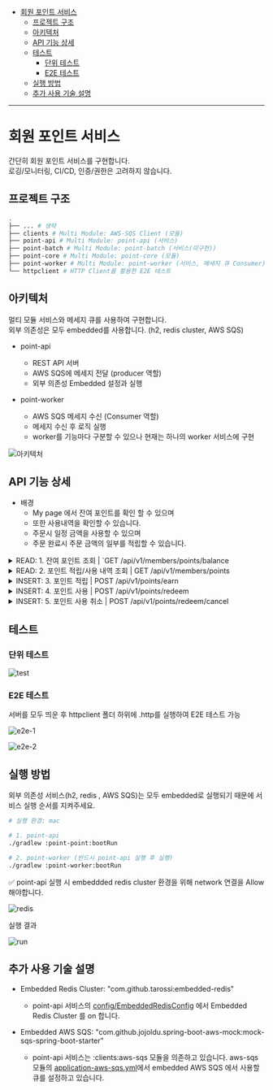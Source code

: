 - [회원 포인트 서비스](#회원-포인트-서비스)
  - [프로젝트 구조](#프로젝트-구조)
  - [아키텍처](#아키텍처)
  - [API 기능 상세](#api-기능-상세)
  - [테스트](#테스트)
    - [단위 테스트](#단위-테스트)
    - [E2E 테스트](#e2e-테스트)
  - [실행 방법](#실행-방법)
  - [추가 사용 기술 설명](#추가-사용-기술-설명)

---

# 회원 포인트 서비스

간단히 회원 포인트 서비스를 구현합니다.  
로깅/모니터링, CI/CD, 인증/권한은 고려하지 않습니다.

## 프로젝트 구조
```bash
.
├── ... # 생략
├── clients # Multi Module: AWS-SQS Client (모듈)
├── point-api # Multi Module: point-api (서비스)
├── point-batch # Multi Module: point-batch (서비스(미구현))
├── point-core # Multi Module: point-core (모듈)
├── point-worker # Multi Module: point-worker (서비스, 메세지 큐 Consumer)
└── httpclient # HTTP Client를 활용한 E2E 테스트

```

## 아키텍처

멀티 모듈 서비스와 메세지 큐를 사용하여 구현합니다.   
외부 의존성은 모두 embedded를 사용합니다. (h2, redis cluster, AWS SQS)  

- point-api
  - REST API 서버
  - AWS SQS에 메세지 전달 (producer 역할)
  - 외부 의존성 Embedded 설정과 실행

- point-worker
  - AWS SQS 메세지 수신 (Consumer 역할)
  - 메세지 수신 후 로직 실행
  - worker를 기능마다 구분할 수 있으나 현재는 하나의 worker 서비스에 구현


![아키텍처](https://github.com/ku-kim/point-project/assets/57086195/d6cc4646-f135-41c4-a057-23ff18a1714d.jpeg)


## API 기능 상세

- 배경
    - My page 에서 잔여 포인트를 확인 할 수 있으며
    - 또한 사용내역을 확인할 수 있습니다.
    - 주문시 일정 금액을 사용할 수 있으며
    - 주문 완료시 주문 금액의 일부를 적립할 수 있습니다.


<details>
<summary> READ: 1. 잔여 포인트 조회 | `GET /api/v1/members/points/balance</summary>
<div markdown="1">

- redis를 활용하여 회원의 잔여 포인트를 조회합니다.
- 포인트 적립 / 사용 / 사용 취소 api 호출 시 잔여 포인트도 함께 업데이트 됩니다.

<details>
<summary> ✅ API Request / Response</summary>
<div markdown="1">

</div>
</details>

</div>
</details>

<details>
<summary> READ: 2. 포인트 적립/사용 내역 조회 | GET /api/v1/members/points </summary>
<div markdown="1">

- 회원의 포인트 적립 / 사용 내역을 조회합니다.
- 단, 포인트 사용 취소 시 취소 내역은 조회하지 않고, 이전에 사용된 사용 내역도 취소되었기에 조회되지 않습니다.  
- 페이징 기능을 지원합니다.  

<details>
<summary> ✅ API Request / Response</summary>
<div markdown="1">

</div>
</details>


</div>
</details>

<details>
<summary> INSERT: 3. 포인트 적립 | POST /api/v1/points/earn </summary>
<div markdown="1">

1. point-api가 포인트 적립 API 요청을 받고 AWS SQS에 메세지를 전송합니다.
2. point-worker가 해당 메세지를 수신합니다.
3. point-worker가 `point`, `point-history` 스키마를 업데이트 합니다.


<details>
<summary> ✅ API Request / Response</summary>
<div markdown="1">

</div>
</details>

</div>
</details>

<details>
<summary>INSERT: 4. 포인트 사용 | POST /api/v1/points/redeem</summary>
<div markdown="1">

1. point-api가 포인트 사용 API 요청을 받습니다.
2. point-api가 포인트 사용 유효성 검증 후 `point` 스키마를 업데이트합니다.
3. point-api가 AWS SQS에 메세지를 전송합니다.
4. point-worker가 해당 메세지를 수신합니다.
5. point-worker가 적립된 순서대로 `point-history` 스키마에 업데이트를 하여 포인트를 사용합니다.


<details>
<summary> ✅ API Request / Response</summary>
<div markdown="1">

Request

```
POST {{point-api-host}}/api/v1/points/earn
Content-Type: application/json
X_MEMBER_ID: 10

{
  "tradeId": "{{$uuid}}",
  "eventType": "SAVE",
  "eventDetailType": "SAVE_EVENT",
  "earnPoint": 100,
  "description": "로그인 적립"
}
```

Response

```
HTTP/1.1 200 
Content-Type: application/json
Transfer-Encoding: chunked
Date: Mon, 19 Jun 2023 12:04:20 GMT
Keep-Alive: timeout=60
Connection: keep-alive

{
  "code": "000",
  "message": "정상 처리",
  "data": {
    "messageId": "20230619210419842-f8821a74",
    "tradeNo": "fe11c694-6162-4057-8f36-211f3495363a",
    "eventType": "SAVE",
    "eventDetailType": "SAVE_EVENT",
    "point": 100,
    "memberId": 10
  }
}
```

</div>
</details>

</div>
</details>

<details>
<summary>INSERT: 5. 포인트 사용 취소 | POST /api/v1/points/redeem/cancel</summary>
<div markdown="1">

1. point-api가 포인트 사용 취소 API 요청을 받습니다.
2. point-api가 포인트 사용 취소 유효성 검증 후 `point` 스키마를 업데이트합니다.
3. point-api가 AWS SQS에 메세지를 전송합니다.
4. point-worker가 해당 메세지를 수신합니다.
5. point-worker가 사용된 포인트 내역들을 `point-history` 스키마에 업데이트를 하여 포인트 사용을 취소합니다.

<details>
<summary> ✅ API Request / Response</summary>
<div markdown="1">

</div>
</details>

</div>
</details>



## 테스트

### 단위 테스트

![test](https://github.com/ku-kim/point-project/assets/57086195/53cf22ed-4934-4985-8922-dcd05e876657)

### E2E 테스트

서버를 모두 띄운 후 httpclient 폴더 하위에 .http를 실행하여 E2E 테스트 가능

![e2e-1](https://github.com/ku-kim/point-project/assets/57086195/4e26ed8b-d1de-4dd3-a464-1213b51eb730)

![e2e-2](https://github.com/ku-kim/point-project/assets/57086195/5c71c57e-3273-4662-acb6-0c1ea97159ed)




## 실행 방법

외부 의존성 서비스(h2, redis , AWS SQS)는 모두 embedded로 실행되기 때문에 서비스 실행 순서를 지켜주세요.

```bash
# 실행 환경: mac

# 1. point-api 
./gradlew :point-point:bootRun

# 2. point-worker (반드시 point-api 실행 후 실행)
./gradlew :point-worker:bootRun
```

✅ point-api 실행 시 embeddded redis cluster 환경을 위해 network 연결을 Allow 해야합니다.

![redis](https://github.com/ku-kim/point-project/assets/57086195/6d3e13bb-d83c-43cf-9a83-21833693f141)


실행 결과

![run](https://github.com/ku-kim/point-project/assets/57086195/fbeec931-5d9c-45be-b7c6-a353ee0143f0)


## 추가 사용 기술 설명

- Embedded Redis Cluster: "com.github.tarossi:embedded-redis" 
  - point-api 서비스의 [config/EmbeddedRedisConfig](https://github.com/ku-kim/point-project/blob/main/point-api/src/main/java/com/github/kukim/point/api/config/EmbeddedRedisConfig.java) 에서 Embedded Redis Cluster 를 on 합니다.

- Embedded AWS SQS: "com.github.jojoldu.spring-boot-aws-mock:mock-sqs-spring-boot-starter"  
    - point-api 서비스는 :clients:aws-sqs 모듈을 의존하고 있습니다. aws-sqs 모듈의 [application-aws-sqs.yml](https://github.com/ku-kim/point-project/blob/main/clients/aws-sqs/src/main/resources/application-aws-sqs.yml)에서 embedded AWS SQS 에서 사용할 큐를 설정하고 있습니다.
